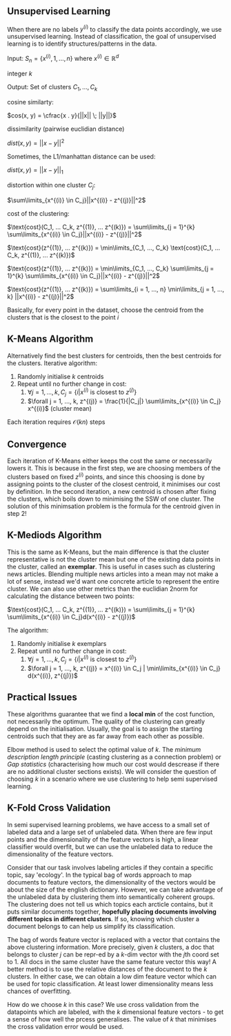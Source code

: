 ## Unsupervised Learning

When there are no labels $y^{(i)}$ to classify the data points accordingly, we use unsupervised learning. Instead of classification, the goal of unsupervised learning is to identify structures/patterns in the data.

Input: $S_n = \{ x^{(i)}, 1, ..., n \}$ where $x^{(i)} \in \mathbb{R}^d$

integer $k$

Output: Set of clusters $C_1, ..., C_k$

cosine similarty:

$cos(x, y) = \cfrac{x . y}{||x|| \; ||y||}$

dissimilarity (pairwise euclidian distance)

$dist(x, y) = ||x - y||^2$

Sometimes, the L1/manhattan distance can be used:

$dist(x, y) = ||x - y||_1$

distortion within one cluster $C_j$:

$\sum\limits_{x^{(i)} \in C_j}||x^{(i)} - z^{(j)}||^2$

cost of the clustering:

$\text{cost}(C_1, ... C_k, z^{(1)}, ... z^{(k)}) = \sum\limits_{j = 1}^{k} \sum\limits_{x^{(i)} \in C_j}||x^{(i)} - z^{(j)}||^2$

$\text{cost}(z^{(1)}, ... z^{(k)}) = \min\limits_{C_1, ..., C_k} \text{cost}(C_1, ... C_k, z^{(1)}, ... z^{(k)})$

$\text{cost}(z^{(1)}, ... z^{(k)}) = \min\limits_{C_1, ..., C_k} \sum\limits_{j = 1}^{k} \sum\limits_{x^{(i)} \in C_j}||x^{(i)} - z^{(j)}||^2$

$\text{cost}(z^{(1)}, ... z^{(k)}) = \sum\limits_{i = 1, ..., n} \min\limits_{j = 1, ..., k} ||x^{(i)} - z^{(j)}||^2$

Basically, for every point in the dataset, choose the centroid from the clusters that is the closest to the point $i$

## K-Means Algorithm

Alternatively find the best clusters for centroids, then the best centroids for the clusters. Iterative algorithm:

1. Randomly initialise $k$ centroids
2. Repeat until no further change in cost:
   1. $\forall j = 1, ..., k, C_j = \{ i |  x^{(i)} \text{ is closest to } z^{(j)}\}$
   2. $\forall j = 1, ..., k, z^{(j)} = \frac{1}{|C_j|} \sum\limits_{x^{(i)} \in C_j} x^{(i)}$ (cluster mean)

Each iteration requires $\mathcal{O}(kn)$ steps

## Convergence

Each iteration of K-Means either keeps the cost the same or necessarily lowers it. This is because in the first step, we are choosing members of the clusters based on fixed $z^{(i)}$ points, and since this choosing is done by assigning points to the cluster of the closest centroid, it minimises our cost by definition. In the second iteration, a new centroid is chosen after fixing the clusters, which boils down to minimising the SSW of one cluster. The solution of this minimsation problem is the formula for the centroid given in step 2!

## K-Mediods Algorithm

This is the same as K-Means, but the main difference is that the cluster representative is not the cluster mean but one of the existing data points in the cluster, called an **exemplar**. This is useful in cases such as clustering news articles. Blending multiple news articles into a mean may not make a lot of sense, instead we'd want one concrete article to represent the entire cluster. We can also use other metrics than the euclidian 2norm for calculating the distance between two points:

$\text{cost}(C_1, ... C_k, z^{(1)}, ... z^{(k)}) = \sum\limits_{j = 1}^{k} \sum\limits_{x^{(i)} \in C_j}d(x^{(i)} - z^{(j)})$

The algorithm:

1. Randomly initialise $k$ exemplars
2. Repeat until no further change in cost:
   1. $\forall j = 1, ..., k, C_j = \{ i |  x^{(i)} \text{ is closest to } z^{(j)}\}$
   2. $\forall j = 1, ..., k, z^{(j)} = x^{(i)} \in C_j | \min\limits_{x^{(i)} \in C_j} d(x^{(i)}, z^{(j)})$

## Practical Issues

These algorithms guarantee that we find a **local min** of the cost function, not necessarily the optimum. The quality of the clustering can greatly depend on the initialisation. Usually, the goal is to assign the starting centroids such that they are as far away from each other as possible.

Elbow method is used to select the optimal value of $k$. The *minimum description length principle* (casting clustering as a connection problem) or *Gap statistics* (characterising how much our cost would descrease if there are no additional cluster sections exists). We will consider the question of choosing $k$ in a scenario where we use clustering to help semi supervised learning.

## K-Fold Cross Validation

In semi supervised learning problems, we have access to a small set of labeled data and a large set of unlabeled data. When there are few input points and the dimensionality of the feature vectors is high, a linear classifier would overfit, but we can use the unlabeled data to reduce the dimensionality of the feature vectors.

Consider that our task involves labeling articles if they contain a specific topic, say 'ecology'. In the typical bag of words approach to map documents to feature vectors, the dimensionality of the vectors would be about the size of the english dictionary. However, we can take advantage of the unlabeled data by clustering them into semantically coherent groups. The clustering does not tell us which topics each arcticle contains, but it puts similar documents together, **hopefully placing documents involving different topics in different clusters**. If so, knowing which cluster a document belongs to can help us simplify its classification.

The bag of words feature vector is replaced with a vector that contains the above clustering information. More precisely, given $k$ clusters, a doc that belongs to cluster $j$ can be repr-ed by a $k$-dim vector with the $j$th coord set to $1$. All docs in the same cluster have the same feature vector this way! A better method is to use the relative distances of the document to the $k$ clusters. In either case, we can obtain a low dim feature vector which can be used for topic classification. At least lower dimensionality means less chances of overfitting.

How do we choose $k$ in this case? We use cross validation from the datapoints which are labeled, with the $k$ dimensional feature vectors - to get a sense of how well the prcess generalises. The value of $k$ that minimises the cross validation error would be used.